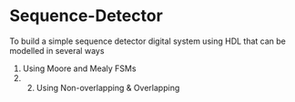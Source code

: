 # Sequence-Detector
To build a simple sequence detector digital system using HDL that can be modelled in several ways
1. Using Moore and Mealy FSMs
2. 2. Using Non-overlapping &amp; Overlapping
